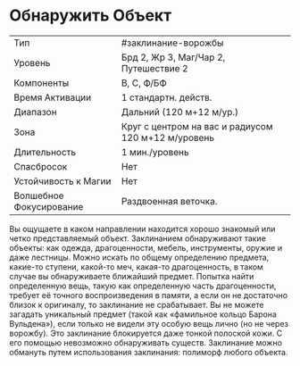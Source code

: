 
# Обнаружить Объект

|                         |                                                     |
| ----------------------- | --------------------------------------------------- |
| Тип                     | #заклинание-ворожбы                                              |
| Уровень                 | Брд 2, Жр 3, Маг/Чар 2, Путешествие 2               |
| Компоненты              | В, С, Ф/БФ                                          |
| Время Активации         | 1 стандартн. действ.                                |
| Диапазон                | Дальний (120 м+12 м/ур.)                            |
| Зона                    | Круг с центром на вас и радиусом 120 м+12 м/уровень |
| Длительность            | 1 мин./уровень                                      |
| Спасбросок              | Нет                                                 |
| Устойчивость к Магии    | Нет                                                 |
| Волшебное Фокусирование | Раздвоенная веточка.                                |

Вы ощущаете в каком направлении находится хорошо знакомый или четко представляемый объект. Заклинанием обнаруживают такие объекты: как одежда, драгоценности, мебель, инструменты, оружие и даже лестницы. Можно искать по общему определению предмета, какие-то ступени, какой-то меч, какая-то драгоценность, в таком случае вы обнаруживаете ближайший предмет. Попытка найти определенную вещь, такую как определенную часть драгоценности, требует её точного воспроизведения в памяти, а если он не достаточно близок к оригиналу, то заклинание не срабатывает. Вы не можете загадать уникальный предмет (такой как «фамильное кольцо Барона Вульдена»), если только не видели эту особую вещь лично (но не через ворожбу). Это заклинание блокируется даже тонкой полоской кожи. С его помощью невозможно обнаруживать существ. Заклинание можно обмануть путем использования заклинания: полиморф любого объекта.